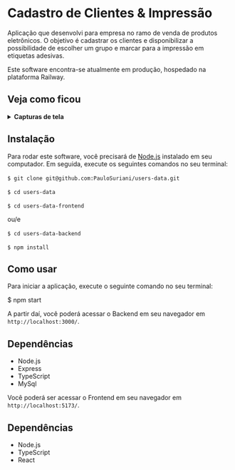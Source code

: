 # Cadastro de Clientes & Impressão

Aplicação que desenvolvi para empresa no ramo de venda de produtos eletrônicos. O objetivo é cadastrar os clientes e disponibilizar a possibilidade de escolher um grupo e marcar para a impressão em etiquetas adesivas. 

Este software encontra-se atualmente em produção, hospedado na plataforma Railway. 

## Veja como ficou

<details>
  <summary>
    <strong>Capturas de tela</strong>
  </summary>
  
![aplicação exibida para mobile](https://github.com/PauloSuriani/users-data/blob/main/Screenshot%20from%202022-11-11%2013-03-22.png?raw=true)


https://drive.google.com/file/d/1-dkY8ATe6jvC8x3lxSPXpXfivkGI2i8n/raw=true
https://drive.google.com/file/d/11VSBW8lhWRPySM8rdkKiy8I27hQzpGc_/

</details>

## Instalação

Para rodar este software, você precisará de [Node.js](https://nodejs.org) instalado em seu computador. Em seguida, execute os seguintes comandos no seu terminal:

`$ git clone git@github.com:PauloSuriani/users-data.git`

`$ cd users-data`

`$ cd users-data-frontend`

ou/e

`$ cd users-data-backend`

`$ npm install`


## Como usar

Para iniciar a aplicação, execute o seguinte comando no seu terminal:

$ npm start


A partir daí, você poderá acessar o Backend em seu navegador em `http://localhost:3000/`.

## Dependências

- Node.js
- Express
- TypeScript
- MySql


Você poderá ser acessar o Frontend em seu navegador em `http://localhost:5173/`.

## Dependências

- Node.js
- TypeScript
- React

